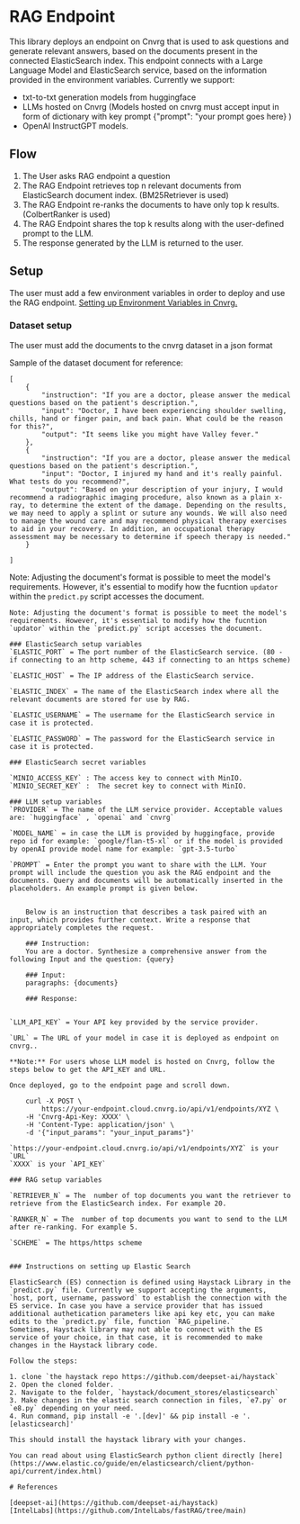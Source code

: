 # RAG Endpoint

This library deploys an endpoint on Cnvrg that is used to ask questions and generate relevant answers, based on the documents present in the connected ElasticSearch index. This endpoint connects with a Large Language Model and ElasticSearch service, based on the information provided in the environment variables. Currently we support:

- txt-to-txt generation models from huggingface
- LLMs hosted on Cnvrg (Models hosted on cnvrg must accept input in form of dictionary with key prompt {"prompt": "your prompt goes here} )
- OpenAI InstructGPT models.

## Flow

1. The User asks RAG endpoint a question
2. The RAG Endpoint retrieves top n relevant documents from ElasticSearch document index. (BM25Retriever is used)
3. The RAG Endpoint re-ranks the documents to have only top k results. (ColbertRanker is used)
4. The RAG Endpoint shares the top k results along with the user-defined prompt to the LLM.
5. The response generated by the LLM is returned to the user.

## Setup 

The user  must add a few environment variables in order to deploy and use the RAG endpoint. [Setting up Environment Variables in Cnvrg.](https://app.cnvrg.io/docs/core_concepts/projects.html#environment)

### Dataset setup
The user must add the documents to the cnvrg dataset in a json format

Sample of the dataset document for reference:

```
[
    {
        "instruction": "If you are a doctor, please answer the medical questions based on the patient's description.",
        "input": "Doctor, I have been experiencing shoulder swelling, chills, hand or finger pain, and back pain. What could be the reason for this?",
        "output": "It seems like you might have Valley fever."
    },
    {
        "instruction": "If you are a doctor, please answer the medical questions based on the patient's description.",
        "input": "Doctor, I injured my hand and it's really painful. What tests do you recommend?",
        "output": "Based on your description of your injury, I would recommend a radiographic imaging procedure, also known as a plain x-ray, to determine the extent of the damage. Depending on the results, we may need to apply a splint or suture any wounds. We will also need to manage the wound care and may recommend physical therapy exercises to aid in your recovery. In addition, an occupational therapy assessment may be necessary to determine if speech therapy is needed."
    }

]
``` 
Note: Adjusting the document's format is possible to meet the model's requirements. However, it's essential to modify how the fucntion `updator` within the `predict.py` script accesses the document.
``` 
Note: Adjusting the document's format is possible to meet the model's requirements. However, it's essential to modify how the fucntion `updator` within the `predict.py` script accesses the document.

### ElasticSearch setup variables
`ELASTIC_PORT` = The port number of the ElasticSearch service. (80 - if connecting to an http scheme, 443 if connecting to an https scheme)

`ELASTIC_HOST` = The IP address of the ElasticSearch service.

`ELASTIC_INDEX` = The name of the ElasticSearch index where all the relevant documents are stored for use by RAG.

`ELASTIC_USERNAME` = The username for the ElasticSearch service in case it is protected.

`ELASTIC_PASSWORD` = The password for the ElasticSearch service in case it is protected.

### ElasticSearch secret variables

`MINIO_ACCESS_KEY` : The access key to connect with MinIO.
`MINIO_SECRET_KEY` :  The secret key to connect with MinIO.

### LLM setup variables
`PROVIDER` = The name of the LLM service provider. Acceptable values are: `huggingface` , `openai` and `cnvrg`

`MODEL_NAME` = in case the LLM is provided by huggingface, provide repo id for example: `google/flan-t5-xl` or if the model is provided by openAI provide model name for example: `gpt-3.5-turbo`

`PROMPT` = Enter the prompt you want to share with the LLM. Your prompt will include the question you ask the RAG endpoint and the documents. Query and documents will be automatically inserted in the placeholders. An example prompt is given below.

    
    Below is an instruction that describes a task paired with an input, which provides further context. Write a response that appropriately completes the request.

    ### Instruction:
    You are a doctor. Synthesize a comprehensive answer from the following Input and the question: {query}

    ### Input:
    paragraphs: {documents}

    ### Response:
        

`LLM_API_KEY` = Your API key provided by the service provider. 

`URL` = The URL of your model in case it is deployed as endpoint on cnvrg..

**Note:** For users whose LLM model is hosted on Cnvrg, follow the steps below to get the API_KEY and URL. 

Once deployed, go to the endpoint page and scroll down.

    curl -X POST \
        https://your-endpoint.cloud.cnvrg.io/api/v1/endpoints/XYZ \
    -H 'Cnvrg-Api-Key: XXXX' \
    -H 'Content-Type: application/json' \
    -d '{"input_params": "your_input_params"}'
    
`https://your-endpoint.cloud.cnvrg.io/api/v1/endpoints/XYZ` is your `URL`
`XXXX` is your `API_KEY`

### RAG setup variables

`RETRIEVER_N` = The  number of top documents you want the retriever to retrieve from the ElasticSearch index. For example 20.

`RANKER_N` = The  number of top documents you want to send to the LLM after re-ranking. For example 5.

`SCHEME` = The https/https scheme


### Instructions on setting up Elastic Search

ElasticSearch (ES) connection is defined using Haystack Library in the `predict.py` file. Currently we support accepting the arguments, `host, port, username, password` to establish the connection with the ES service. In case you have a service provider that has issued additional authetication parameters like api key etc, you can make edits to the `predict.py` file, function `RAG_pipeline.`
Sometimes, Haystack library may not able to connect with the ES service of your choice, in that case, it is recommended to make changes in the Haystack library code.

Follow the steps:

1. clone `the haystack repo https://github.com/deepset-ai/haystack`
2. Open the cloned folder.
2. Navigate to the folder, `haystack/document_stores/elasticsearch`
3. Make changes in the elastic search connection in files, `e7.py` or `e8.py` depending on your need.
4. Run command, pip install -e '.[dev]' && pip install -e '.[elasticsearch]'

This should install the haystack library with your changes.

You can read about using ElasticSearch python client directly [here](https://www.elastic.co/guide/en/elasticsearch/client/python-api/current/index.html)

# References

[deepset-ai](https://github.com/deepset-ai/haystack)
[IntelLabs](https://github.com/IntelLabs/fastRAG/tree/main)
